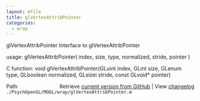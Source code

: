 ```yaml
---
layout: mfile
title: glVertexAttribPointer
categories:
  - wrap
---
```


glVertexAttribPointer  Interface to glVertexAttribPointer

usage:  glVertexAttribPointer\( index, size, type, normalized, stride, pointer \)

C function:  void glVertexAttribPointer\(GLuint index, GLint size, GLenum type, GLboolean normalized, GLsizei stride, const GLvoid\* pointer\)


<div class="code_header" style="text-align:right;">
  <span style="float:left;">Path&nbsp;&nbsp;</span> <span class="counter">Retrieve <a href=
  "https://raw.github.com/Psychtoolbox-3/Psychtoolbox-3/beta/./PsychOpenGL/MOGL/wrap/glVertexAttribPointer.m">current version from GitHub</a> | View <a href=
  "https://github.com/Psychtoolbox-3/Psychtoolbox-3/commits/beta/./PsychOpenGL/MOGL/wrap/glVertexAttribPointer.m">changelog</a></span>
</div>
<div class="code">
  <code>./PsychOpenGL/MOGL/wrap/glVertexAttribPointer.m</code>
</div>

